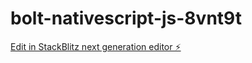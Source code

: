 # bolt-nativescript-js-8vnt9t

[Edit in StackBlitz next generation editor ⚡️](https://stackblitz.com/~/github.com/reaganstock/bolt-nativescript-js-8vnt9t)